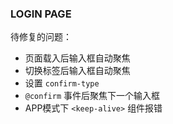 ### LOGIN PAGE

待修复的问题：

- 页面载入后输入框自动聚焦
- 切换标签后输入框自动聚焦
- 设置 `confirm-type`
- `@confirm` 事件后聚焦下一个输入框
- APP模式下 `<keep-alive>` 组件报错